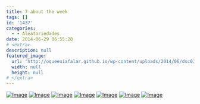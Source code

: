 ```yaml
---
title: 7 about the week
tags: []
id: '1437'
categories:
  - - Aleatoriedades
date: 2014-06-29 06:55:28
# <extra>
description: null
featured_image: 
  url: 'http://oqueeuiafalar.github.io/wp-content/uploads/2014/06/dsc03000.jpg?w=650'
  width: null
  height: null
# </extra>
---
```


[![Image](http://162.243.62.160/wp-content/uploads/2014/06/dsc03000.jpg?w=650)](http://162.243.62.160/wp-content/uploads/2014/06/dsc03000.jpg) [![Image](http://162.243.62.160/wp-content/uploads/2014/06/dsc02997.jpg?w=650)](http://162.243.62.160/wp-content/uploads/2014/06/dsc02997.jpg) [![Image](http://162.243.62.160/wp-content/uploads/2014/06/dsc02703.jpg?w=650)](http://162.243.62.160/wp-content/uploads/2014/06/dsc02703.jpg) [![Image](http://162.243.62.160/wp-content/uploads/2014/06/dsc02998.jpg?w=650)](http://162.243.62.160/wp-content/uploads/2014/06/dsc02998.jpg) [![Image](http://162.243.62.160/wp-content/uploads/2014/06/dsc03004.jpg?w=650)](http://162.243.62.160/wp-content/uploads/2014/06/dsc03004.jpg) [![Image](http://162.243.62.160/wp-content/uploads/2014/06/dsc02988.jpg?w=650)](http://162.243.62.160/wp-content/uploads/2014/06/dsc02988.jpg) [![Image](http://162.243.62.160/wp-content/uploads/2014/06/dsc03017.jpg?w=650)](http://162.243.62.160/wp-content/uploads/2014/06/dsc03017.jpg)
